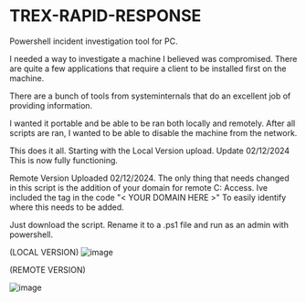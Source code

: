 # TREX-RAPID-RESPONSE

Powershell incident investigation tool for PC.

I needed a way to investigate a machine I believed was compromised.  There are quite a few applications that require a client to be installed first on the machine.  

There are a bunch of tools from systeminternals that do an excellent job of providing information.  

I wanted it portable and be able to be ran both locally and remotely.  After all scripts are ran, I wanted to be able to disable the machine from the network.

This does it all.  Starting with the Local Version upload.  Update 02/12/2024 This is now fully functioning.

Remote Version Uploaded 02/12/2024.  The only thing that needs changed in this script is the addition of your domain for remote C: Access.   Ive included the tag in the code "< YOUR DOMAIN HERE >"  To easily identify where this needs to be added.

Just download the script.  Rename it to a .ps1 file and run as an admin with powershell.


  (LOCAL VERSION)
![image](https://github.com/SHIFTYProjects/TREX-RAPID-RESPONSE/assets/115837132/bbac4fe9-1788-4e25-ab5d-a8de4b875a1b)


(REMOTE VERSION)

![image](https://github.com/SHIFTYProjects/TREX-RAPID-RESPONSE/assets/115837132/a23ab3df-d29f-407c-890d-c0d0fa28ab40)


